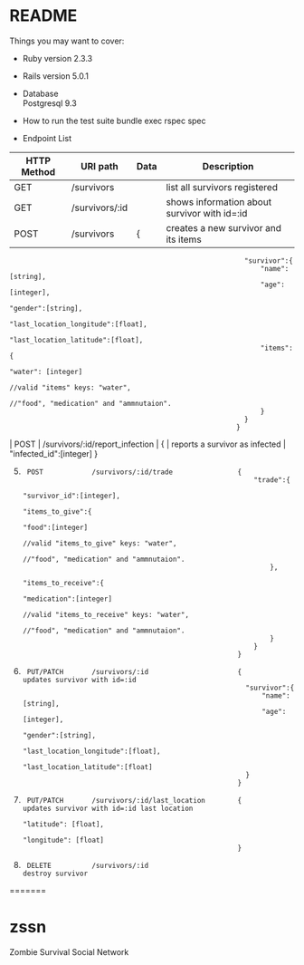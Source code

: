 # README

Things you may want to cover:

* Ruby version
	2.3.3

* Rails version
	5.0.1

* Database 	
	Postgresql 9.3

* How to run the test suite
	bundle exec rspec spec

* Endpoint List

|	HTTP Method   	|	URl path						| 		Data 										|		  Description							   |
|-------------------|-----------------------------------|---------------------------------------------------|--------------------------------------------------|
|     	GET         |    /survivors						|													|	list all survivors registered                  |
|     	GET         |    /survivors/:id  			    | 													|	shows information about survivor with id=:id   |
|		POST		|	 /survivors						|	{												|	creates a new survivor and its items           |
															  "survivor":{
															      "name":[string],
															      "age":[integer],
															      "gender":[string],
															      "last_location_longitude":[float],
															      "last_location_latitude":[float],
															      "items":{
															          "water": [integer]
															          //valid "items" keys: "water",
															          //"food", "medication" and "ammnutaion".
															      }
															  }
															}

|		POST 		|	/survivors/:id/report_infection |	{												|	reports a survivor as infected				   |																	"infected_id":[integer]
															}

5.		POST 			/survivors/:id/trade				{
																"trade":{
																	"survivor_id":[integer],
																	"items_to_give":{
																		"food":[integer]
																		//valid "items_to_give" keys: "water",
																		//"food", "medication" and "ammnutaion".
																	},
																	"items_to_receive":{
																		"medication":[integer]
																		//valid "items_to_receive" keys: "water",
																		//"food", "medication" and "ammnutaion".
																	}
																}
															}															

															 

6.		PUT/PATCH		/survivors/:id 						{													updates survivor with id=:id
															  "survivor":{
															      "name":[string],
															      "age":[integer],
															      "gender":[string],
															      "last_location_longitude":[float],
															      "last_location_latitude":[float]
															  }
															}	

7.		PUT/PATCH		/survivors/:id/last_location 		{													updates survivor with id=:id last location
																"latitude": [float],
																"longitude": [float]
															}	

8.      DELETE			/survivors/:id 																			destroy survivor


=======
# zssn
Zombie Survival Social Network

